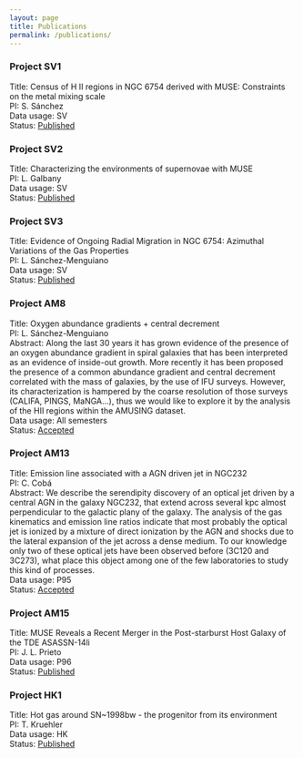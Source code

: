 ```yaml
---
layout: page
title: Publications
permalink: /publications/
---
```


### Project SV1
Title: Census of H II regions in NGC 6754 derived with MUSE: Constraints on the metal mixing scale  
PI: S. Sánchez  
Data usage: SV  
Status: [Published](http://adsabs.harvard.edu/abs/2015A%26A...573A.105S)

### Project SV2
Title: Characterizing the environments of supernovae with MUSE  
PI: L. Galbany  
Data usage: SV  
Status: [Published](http://adsabs.harvard.edu/abs/2016MNRAS.455.4087G)

### Project SV3
Title: Evidence of Ongoing Radial Migration in NGC 6754: Azimuthal Variations of the Gas Properties  
PI: L. Sánchez-Menguiano  
Data usage: SV  
Status: [Published](http://adsabs.harvard.edu/abs/2016ApJ...830L..40S)

### Project AM8
Title: Oxygen abundance gradients + central decrement  
PI: L. Sánchez-Menguiano  
Abstract: Along the last 30 years it has grown evidence of the presence of an oxygen abundance gradient in spiral galaxies that has been interpreted as an evidence of inside-out growth. More recently it has been proposed the presence of a common abundance gradient and central decrement correlated with the mass of galaxies, by the use of IFU surveys. However, its characterization is hampered by the coarse resolution of those surveys (CALIFA, PINGS, MaNGA...), thus we would like to explore it by the analysis of the HII regions within the AMUSING dataset.  
Data usage: All semesters  
Status: [Accepted](https://arxiv.org/abs/1710.01188)

### Project AM13
Title: Emission line associated with a AGN driven jet in NGC232  
PI: C. Cobá  
Abstract: We describe the serendipity discovery of an optical jet driven by a central AGN in the galaxy NGC232, that extend across several kpc almost perpendicular to the galactic plany of the galaxy. The analysis of the gas kinematics and emission line ratios indicate that most probably the optical jet is ionized by a mixture of direct ionization by the AGN and shocks due to the lateral expansion of the jet across a dense medium. To our knowledge only two of these optical jets have been observed before (3C120 and 3C273), what place this object among one of the few laboratories to study this kind of processes.  
Data usage: P95  
Status: [Accepted](https://arxiv.org/abs/1711.02785)

### Project AM15
Title: MUSE Reveals a Recent Merger in the Post-starburst Host Galaxy of the TDE ASASSN-14li  
PI: J. L. Prieto  
Data usage: P96  
Status: [Published](http://adsabs.harvard.edu/abs/2016ApJ...830L..32P)

### Project HK1
Title: Hot gas around SN~1998bw - the progenitor from its environment  
PI: T. Kruehler  
Data usage: HK  
Status: [Published](http://adsabs.harvard.edu/abs/2017arXiv170205430K)

